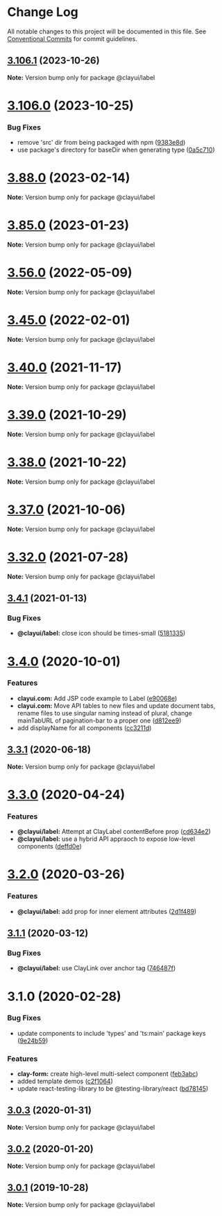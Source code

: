 # Change Log

All notable changes to this project will be documented in this file.
See [Conventional Commits](https://conventionalcommits.org) for commit guidelines.

## [3.106.1](https://github.com/liferay/clay/compare/v3.106.0...v3.106.1) (2023-10-26)

**Note:** Version bump only for package @clayui/label

# [3.106.0](https://github.com/liferay/clay/compare/v3.105.0...v3.106.0) (2023-10-25)

### Bug Fixes

-   remove 'src' dir from being packaged with npm ([9383e8d](https://github.com/liferay/clay/commit/9383e8d8abb25ca3396e7c6e4dfa53bbc72691c5))
-   use package's directory for baseDir when generating type ([0a5c710](https://github.com/liferay/clay/commit/0a5c710092f36243bc8d5487f70e831295715072))

# [3.88.0](https://github.com/liferay/clay/compare/v3.87.2...v3.88.0) (2023-02-14)

**Note:** Version bump only for package @clayui/label

# [3.85.0](https://github.com/liferay/clay/compare/v3.84.0...v3.85.0) (2023-01-23)

**Note:** Version bump only for package @clayui/label

# [3.56.0](https://github.com/liferay/clay/compare/v3.55.0...v3.56.0) (2022-05-09)

**Note:** Version bump only for package @clayui/label

# [3.45.0](https://github.com/liferay/clay/compare/v3.44.2...v3.45.0) (2022-02-01)

**Note:** Version bump only for package @clayui/label

# [3.40.0](https://github.com/liferay/clay/compare/v3.39.0...v3.40.0) (2021-11-17)

**Note:** Version bump only for package @clayui/label

# [3.39.0](https://github.com/liferay/clay/compare/v3.38.0...v3.39.0) (2021-10-29)

**Note:** Version bump only for package @clayui/label

# [3.38.0](https://github.com/liferay/clay/compare/v3.37.0...v3.38.0) (2021-10-22)

**Note:** Version bump only for package @clayui/label

# [3.37.0](https://github.com/liferay/clay/compare/v3.36.0...v3.37.0) (2021-10-06)

**Note:** Version bump only for package @clayui/label

# [3.32.0](https://github.com/liferay/clay/compare/v3.31.0...v3.32.0) (2021-07-28)

**Note:** Version bump only for package @clayui/label

## [3.4.1](https://github.com/liferay/clay/compare/@clayui/label@3.4.0...@clayui/label@3.4.1) (2021-01-13)

### Bug Fixes

-   **@clayui/label:** close icon should be times-small ([5181335](https://github.com/liferay/clay/commit/5181335))

# [3.4.0](https://github.com/liferay/clay/compare/@clayui/label@3.3.1...@clayui/label@3.4.0) (2020-10-01)

### Features

-   **clayui.com:** Add JSP code example to Label ([e90068e](https://github.com/liferay/clay/commit/e90068e))
-   **clayui.com:** Move API tables to new files and update document tabs, rename files to use singular naming instead of plural, change mainTabURL of pagination-bar to a proper one ([d812ee9](https://github.com/liferay/clay/commit/d812ee9))
-   add displayName for all components ([cc3211d](https://github.com/liferay/clay/commit/cc3211d))

## [3.3.1](https://github.com/liferay/clay/compare/@clayui/label@3.3.0...@clayui/label@3.3.1) (2020-06-18)

**Note:** Version bump only for package @clayui/label

# [3.3.0](https://github.com/liferay/clay/compare/@clayui/label@3.2.0...@clayui/label@3.3.0) (2020-04-24)

### Features

-   **@clayui/label:** Attempt at ClayLabel contentBefore prop ([cd634e2](https://github.com/liferay/clay/commit/cd634e2))
-   **@clayui/label:** use a hybrid API appraoch to expose low-level components ([deffd0e](https://github.com/liferay/clay/commit/deffd0e))

# [3.2.0](https://github.com/liferay/clay/tree/master/packages/clay-label/compare/@clayui/label@3.1.1...@clayui/label@3.2.0) (2020-03-26)

### Features

-   **@clayui/label:** add prop for inner element attributes ([2d1f489](https://github.com/liferay/clay/commit/2d1f489))

## [3.1.1](https://github.com/liferay/clay/tree/master/packages/clay-label/compare/@clayui/label@3.1.0...@clayui/label@3.1.1) (2020-03-12)

### Bug Fixes

-   **@clayui/label:** use ClayLink over anchor tag ([746487f](https://github.com/liferay/clay/commit/746487f))

# 3.1.0 (2020-02-28)

### Bug Fixes

-   update components to include 'types' and 'ts:main' package keys ([9e24b59](https://github.com/liferay/clay/commit/9e24b59))

### Features

-   **clay-form:** create high-level multi-select component ([feb3abc](https://github.com/liferay/clay/commit/feb3abc))
-   added template demos ([c2f1064](https://github.com/liferay/clay/commit/c2f1064))
-   update react-testing-library to be @testing-library/react ([bd78145](https://github.com/liferay/clay/commit/bd78145))

## [3.0.3](https://github.com/liferay/clay/tree/master/packages/clay-label/compare/@clayui/label@3.0.1...@clayui/label@3.0.3) (2020-01-31)

**Note:** Version bump only for package @clayui/label

## [3.0.2](https://github.com/liferay/clay/tree/master/packages/clay-label/compare/@clayui/label@3.0.1...@clayui/label@3.0.2) (2020-01-20)

**Note:** Version bump only for package @clayui/label

## [3.0.1](https://github.com/liferay/clay/tree/master/packages/clay-label/compare/@clayui/label@3.0.0...@clayui/label@3.0.1) (2019-10-28)

**Note:** Version bump only for package @clayui/label
